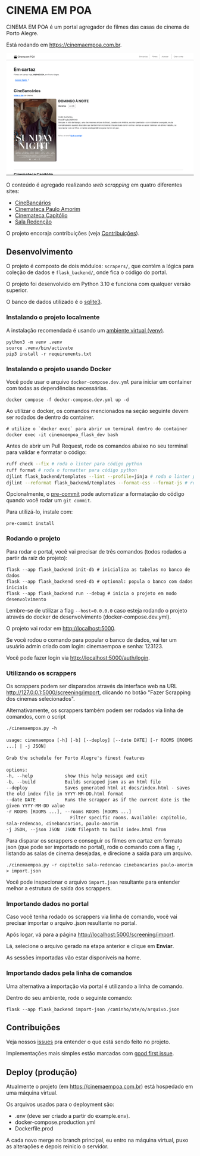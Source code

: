 # CINEMA EM POA

CINEMA EM POA é um portal agregador de filmes das casas de cinema de Porto Alegre.

Está rodando em <https://cinemaempoa.com.br>.

![Home page do site - b4252b9c824a4ba5d068e40144ea8d7d6c79a74f](README/b4252b9c824a4ba5d068e40144ea8d7d6c79a74f.png)

O conteúdo é agregado realizando _web scrapping_ em quatro diferentes sites:

- [CineBancários](http://cinebancarios.blogspot.com/?view=classic)
- [Cinemateca Paulo Amorim](https://www.cinematecapauloamorim.com.br)
- [Cinemateca Capitólio](http://www.capitolio.org.br)
- [Sala Redenção](https://www.ufrgs.br/difusaocultural/salaredencao/)

O projeto encoraja contribuições (veja [Contribuições](#contribuicoes)).

## Desenvolvimento

O projeto é composto de dois módulos: `scrapers/`, que contém a lógica para coleção de dados e `flask_backend/`, onde fica o código do portal.

O projeto foi desenvolvido em Python 3.10 e funciona com qualquer versão superior.

O banco de dados utilizado é o [sqlite3](https://www.sqlite.org/).

### Instalando o projeto localmente

A instalação recomendada é usando um [ambiente virtual (venv)](https://docs.python.org/3/library/venv.html).

    python3 -m venv .venv
    source .venv/bin/activate
    pip3 install -r requirements.txt

### Instalando o projeto usando Docker

Você pode usar o arquivo `docker-compose.dev.yml` para iniciar um container com todas as dependências necessárias.

    docker compose -f docker-compose.dev.yml up -d

Ao utilizar o docker, os comandos mencionados na seção seguinte devem ser rodados de dentro do container.

    # utilize o `docker exec` para abrir um terminal dentro do container
    docker exec -it cinemaempoa_flask_dev bash

Antes de abrir um Pull Request, rode os comandos abaixo no seu terminal para validar e formatar o código:

```bash
ruff check --fix # roda o linter para código python
ruff format # roda o formatter para código python
djlint flask_backend/templates --lint --profile=jinja # roda o linter para os arquivos .html
djlint --reformat flask_backend/templates --format-css --format-js # roda o formatter para os arquivos .html
```

Opcionalmente, o [pre-commit](https://pre-commit.com/) pode automatizar a formatação do código quando você rodar um `git commit`.

Para utilizá-lo, instale com:

    pre-commit install

### Rodando o projeto

Para rodar o portal, você vai precisar de três comandos (todos rodados a partir da raíz do projeto):

    flask --app flask_backend init-db # inicializa as tabelas no banco de dados
    flask --app flask_backend seed-db # optional: popula o banco com dados iniciais
    flask --app flask_backend run --debug # inicia o projeto em modo desenvolvimento

Lembre-se de utilizar a flag `--host=0.0.0.0` caso esteja rodando o projeto através do docker de desenvolvimento (docker-compose.dev.yml).

O projeto vai rodar em <http://localhost:5000>.

Se você rodou o comando para popular o banco de dados, vai ter um usuário admin criado com login: cinemaempoa e senha: 123123.

Você pode fazer login via <http://localhost:5000/auth/login>.

### Utilizando os scrappers

Os scrappers podem ser disparados através da interface web na URL <http://127.0.0.1:5000/screening/import>, clicando no botão "Fazer Scrapping dos cinemas selecionados".

Alternativamente, os scrappers também podem ser rodados via linha de comandos, com o script

    ./cinemaempoa.py -h

    usage: cinemaempoa [-h] [-b] [--deploy] [--date DATE] [-r ROOMS [ROOMS ...] | -j JSON]

    Grab the schedule for Porto Alegre's finest features

    options:
    -h, --help            show this help message and exit
    -b, --build           Builds scrapped json as an html file
    --deploy              Saves generated html at docs/index.html - saves the old index file in YYYY-MM-DD.html format
    --date DATE           Runs the scrapper as if the current date is the given YYYY-MM-DD value
    -r ROOMS [ROOMS ...], --rooms ROOMS [ROOMS ...]
                            Filter specific rooms. Available: capitolio, sala-redencao, cinebancarios, paulo-amorim
    -j JSON, --json JSON  JSON filepath to build index.html from

Para disparar os scrappers e conseguir os filmes em cartaz em formato json (que pode ser importado no portal), rode o comando com a flag `r`, listando as salas de cinema desejadas, e direcione a saída para um arquivo.

    ./cinemaempoa.py -r capitolio sala-redencao cinebancarios paulo-amorim > import.json

Você pode inspecionar o arquivo `import.json` resultante para entender melhor a estrutura de saída dos scrappers.

### Importando dados no portal

Caso você tenha rodado os scrappers via linha de comando, você vai precisar importar o arquivo .json resultante no portal.

Após logar, vá para a página <http://localhost:5000/screening/import>.

Lá, selecione o arquivo gerado na etapa anterior e clique em **Enviar**.

As sessões importadas vão estar disponíveis na home.

### Importando dados pela linha de comandos

Uma alternativa a importação via portal é utilizando a linha de comando.

Dentro do seu ambiente, rode o seguinte comando:

```
flask --app flask_backend import-json /caminho/ate/o/arquivo.json
```

<h2 id="contribuicoes">Contribuições</h2>

Veja nossos [issues](https://github.com/guites/cinemaempoa/issues) pra entender o que está sendo feito no projeto.

Implementações mais simples estão marcadas com [good first issue](https://github.com/guites/cinemaempoa/issues?q=is%3Aopen+is%3Aissue+label%3A%22good+first+issue%22).

## Deploy (produção)

Atualmente o projeto (em <https://cinemaempoa.com.br>) está hospedado em uma máquina virtual.

Os arquivos usados para o deployment são:

- .env (deve ser criado a partir do example.env).
- docker-compose.production.yml
- Dockerfile.prod

A cada novo merge no branch principal, eu entro na máquina virtual, puxo as alterações e depois reinicio o servidor.
